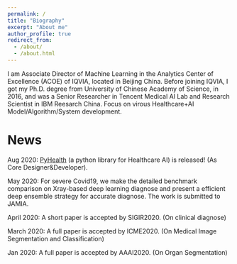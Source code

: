 ```yaml
---
permalink: /
title: "Biography"
excerpt: "About me"
author_profile: true
redirect_from: 
  - /about/
  - /about.html
---
```


I am Associate Director of Machine Learning in the Analytics Center of Excellence (ACOE) of IQVIA, located in Beijing China. Before joining IQVIA, I got my Ph.D. degree from University of Chinese Academy of Science, in 2016, and was a Senior Researcher in Tencent Medical AI Lab and Research Scientist in IBM Reesarch China. Focus on virous Healthcare+AI Model/Algorithm/System development.

News
======
  Aug 2020: [PyHealth](https://github.com/yzhao062/PyHealth) (a python library for Healthcare AI) is released! (As Core Designer&Developer). 

  May 2020: For severe Covid19, we make the detailed benchmark comparison on Xray-based deep learning diagnose and present a efficient deep ensemble strategy for accurate diagnose. The work is submitted to JAMIA.
  
April 2020: A short paper is accepted by SIGIR2020. (On clinical diagnose)
	
March 2020: A full paper is accepted by ICME2020. (On Medical Image Segmentation and Classification)

  Jan 2020: A full paper is accepted by AAAI2020. (On Organ Segmentation)
	

